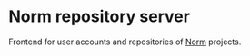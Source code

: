 # Norm repository server
Frontend for user accounts and repositories of [Norm](https://github.com/krre/norm) projects.
